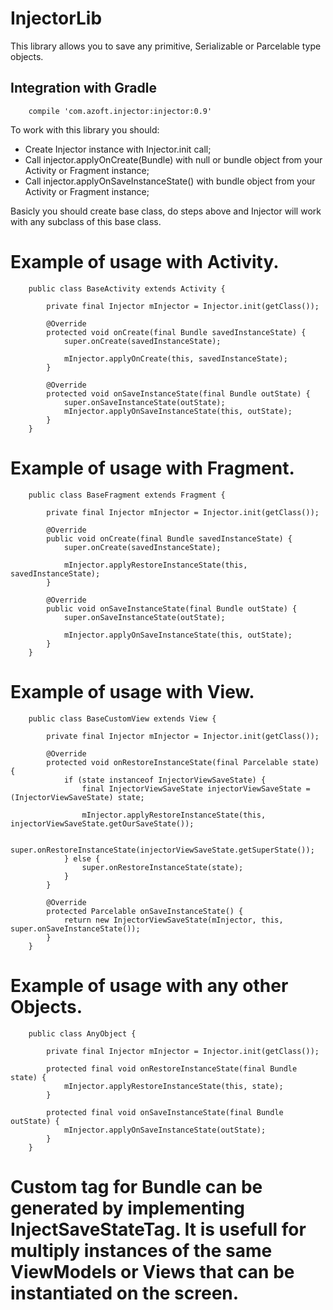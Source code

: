 InjectorLib
===========

This library allows you to save any primitive, Serializable or Parcelable type objects.

## Integration with Gradle

```
    compile 'com.azoft.injector:injector:0.9'
```

To work with this library you should:
* Create Injector instance with Injector.init call;
* Call injector.applyOnCreate(Bundle) with null or bundle object from your Activity or Fragment instance;
* Call injector.applyOnSaveInstanceState() with bundle object from your Activity or Fragment instance;

Basicly you should create base class, do steps above and Injector will work with any subclass of this base class.

# Example of usage with Activity.

```
	public class BaseActivity extends Activity {

	    private final Injector mInjector = Injector.init(getClass());

	    @Override
	    protected void onCreate(final Bundle savedInstanceState) {
	        super.onCreate(savedInstanceState);

	        mInjector.applyOnCreate(this, savedInstanceState);
	    }

	    @Override
	    protected void onSaveInstanceState(final Bundle outState) {
	        super.onSaveInstanceState(outState);
	        mInjector.applyOnSaveInstanceState(this, outState);
	    }
	}
```

# Example of usage with Fragment.

```
	public class BaseFragment extends Fragment {

	    private final Injector mInjector = Injector.init(getClass());

	    @Override
	    public void onCreate(final Bundle savedInstanceState) {
	        super.onCreate(savedInstanceState);

	        mInjector.applyRestoreInstanceState(this, savedInstanceState);
	    }

	    @Override
	    public void onSaveInstanceState(final Bundle outState) {
	        super.onSaveInstanceState(outState);

	        mInjector.applyOnSaveInstanceState(this, outState);
	    }
    }
```

# Example of usage with View.

```
	public class BaseCustomView extends View {

        private final Injector mInjector = Injector.init(getClass());

	    @Override
	    protected void onRestoreInstanceState(final Parcelable state) {
	        if (state instanceof InjectorViewSaveState) {
	            final InjectorViewSaveState injectorViewSaveState = (InjectorViewSaveState) state;

	            mInjector.applyRestoreInstanceState(this, injectorViewSaveState.getOurSaveState());

	            super.onRestoreInstanceState(injectorViewSaveState.getSuperState());
	        } else {
	            super.onRestoreInstanceState(state);
	        }
	    }

	    @Override
	    protected Parcelable onSaveInstanceState() {
	        return new InjectorViewSaveState(mInjector, this, super.onSaveInstanceState());
	    }
    }
```

# Example of usage with any other Objects.

```
	public class AnyObject {

        private final Injector mInjector = Injector.init(getClass());

	    protected final void onRestoreInstanceState(final Bundle state) {
            mInjector.applyRestoreInstanceState(this, state);
	    }

	    protected final void onSaveInstanceState(final Bundle outState) {
	        mInjector.applyOnSaveInstanceState(outState);
	    }
    }
```

# Custom tag for Bundle can be generated by implementing InjectSaveStateTag. It is usefull for multiply instances of the same ViewModels or Views that can be instantiated on the screen.